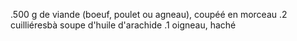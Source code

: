.500 g de viande (boeuf, poulet ou agneau), coupéé en morceau
.2 cuilliéresbà soupe d'huile d'arachide
.1 oigneau, haché